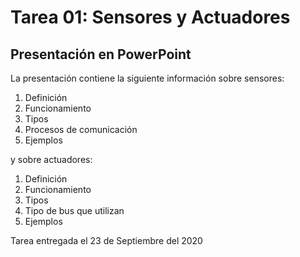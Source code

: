 # Tarea 01: Sensores y Actuadores
## Presentación en PowerPoint

La presentación contiene la siguiente información sobre sensores:

1. Definición
2. Funcionamiento
3. Tipos
4. Procesos de comunicación
5. Ejemplos

y sobre actuadores:

1. Definición
2. Funcionamiento
3. Tipos 
4. Tipo de bus que utilizan
5. Ejemplos

Tarea entregada el 23 de Septiembre del 2020
